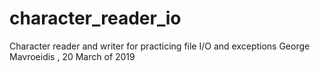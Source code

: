 # character_reader_io
Character reader and writer for practicing file I/O and exceptions
George Mavroeidis , 20 March of 2019
